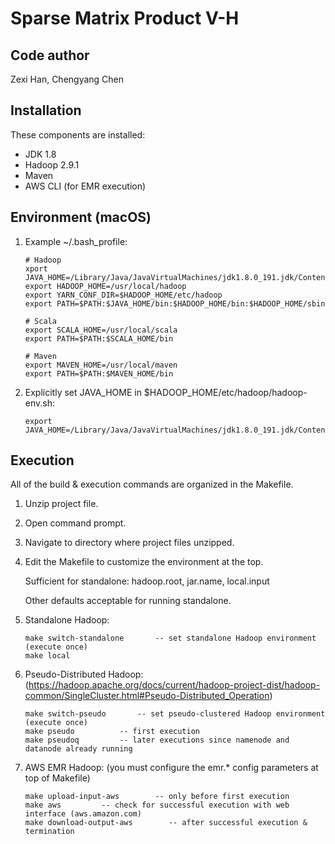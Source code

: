 # Sparse Matrix Product V-H

Code author
-----------
Zexi Han, Chengyang Chen

Installation
------------
These components are installed:
- JDK 1.8
- Hadoop 2.9.1
- Maven
- AWS CLI (for EMR execution)

Environment (macOS)
-----------
1) Example ~/.bash_profile:

   ```
   # Hadoop
   xport JAVA_HOME=/Library/Java/JavaVirtualMachines/jdk1.8.0_191.jdk/Contents/Home
   export HADOOP_HOME=/usr/local/hadoop
   export YARN_CONF_DIR=$HADOOP_HOME/etc/hadoop
   export PATH=$PATH:$JAVA_HOME/bin:$HADOOP_HOME/bin:$HADOOP_HOME/sbin

   # Scala
   export SCALA_HOME=/usr/local/scala
   export PATH=$PATH:$SCALA_HOME/bin

   # Maven 
   export MAVEN_HOME=/usr/local/maven
   export PATH=$PATH:$MAVEN_HOME/bin
   ```

2) Explicitly set JAVA_HOME in $HADOOP_HOME/etc/hadoop/hadoop-env.sh:

   ```
   export JAVA_HOME=/Library/Java/JavaVirtualMachines/jdk1.8.0_191.jdk/Contents/Home
   ```

Execution
---------
All of the build & execution commands are organized in the Makefile.
1) Unzip project file.
2) Open command prompt.
3) Navigate to directory where project files unzipped.
4) Edit the Makefile to customize the environment at the top.
   
   Sufficient for standalone: hadoop.root, jar.name, local.input
   
   Other defaults acceptable for running standalone.
5) Standalone Hadoop:
   ```
   make switch-standalone		-- set standalone Hadoop environment (execute once)
   make local
   ```
	
6) Pseudo-Distributed Hadoop: (https://hadoop.apache.org/docs/current/hadoop-project-dist/hadoop-common/SingleCluster.html#Pseudo-Distributed_Operation)
   ```
   make switch-pseudo		-- set pseudo-clustered Hadoop environment (execute once)
   make pseudo			-- first execution
   make pseudoq			-- later executions since namenode and datanode already running 
   ```
	
7) AWS EMR Hadoop: (you must configure the emr.* config parameters at top of Makefile)
   ```
   make upload-input-aws		-- only before first execution
   make aws			-- check for successful execution with web interface (aws.amazon.com)
   make download-output-aws        -- after successful execution & termination
   ```
